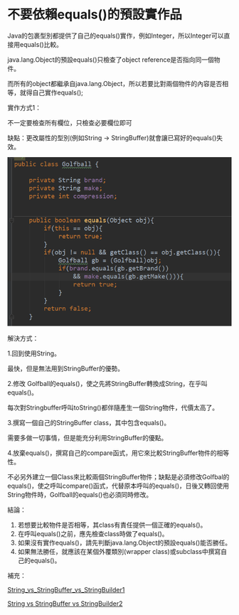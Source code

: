 # 不要依賴equals()的預設實作品

Java的包裹型別都提供了自己的equals()實作，例如Integer，所以Integer可以直接用equals()比較。

java.lang.Object的預設equals()只檢查了object reference是否指向同一個物件。

而所有的object都繼承自java.lang.Object，所以若要比對兩個物件的內容是否相等，就得自己實作equals();

實作方式1：

不一定要檢查所有欄位，只檢查必要欄位即可

缺點：更改屬性的型別(例如String -> StringBuffer)就會讓已寫好的equals()失效。

<img src='images/item10_001.png'/>

解決方式：

1.回到使用String。

最快，但是無法用到StringBuffer的優勢。

2.修改 Golfball的equals()，使之先將StringBuffer轉換成String，在乎叫equals()。

每次對Stringbuffer呼叫toString()都伴隨產生一個String物件，代價太高了。

3.撰寫一個自己的StringBuffer class，其中包含equals()。

需要多做一切事情，但是能充分利用StringBuffer的優點。

4.放棄equals()，撰寫自己的compare函式，用它來比較StringBuffer物件的相等性。

不必另外建立一個Class來比較兩個StringBuffer物件；缺點是必須修改Golfbal的equals()，使之呼叫compare()函式，代替原本呼叫的equals()，日後又轉回使用String物件時，Golfball的equals()也必須同時修改。

結論：

1. 若想要比較物件是否相等，其class有責任提供一個正確的equals()。
2. 在呼叫equals()之前，應先檢查class時做了equals()。
3. 如果沒有實作equals()，請先判斷java.lang.Object的預設equals()能否勝任。
4. 如果無法勝任，就應該在某個外覆類別(wrapper class)或subclass中撰寫自己的equals()。

補充：

<a href='https://puremonkey2010.blogspot.tw/2011/11/java-string-stringbuffer-stringbuilder.html'>String_vs_StringBuffer_vs_StringBuilder1</a>

<a href='http://sabaao.blogspot.tw/2013/10/java-stringstringbufferstringbuilder.html'>String vs StringBuffer vs StringBuilder2</a>